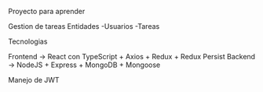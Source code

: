 Proyecto para aprender

Gestion de tareas
Entidades
-Usuarios
-Tareas

Tecnologias

Frontend -> React con TypeScript + Axios + Redux + Redux Persist
Backend -> NodeJS + Express + MongoDB + Mongoose

Manejo de JWT
